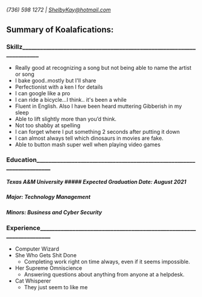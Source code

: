  
###### (736) 598 1272 | ShelbyKay@hotmail.com

## Summary of Koalafications:
### Skillz______________________________________________________________________ 
* Really good at recognizing a song but not being able to name the artist or song 
* I bake good..mostly but I'll share
* Perfectionist with a ken I for details 
* I can google like a pro 
* I can ride a bicycle...I think.. it's been a while 
* Fluent in English. Also I have been heard muttering Gibberish in my sleep 
* Able to lift slightly more than you’d think. 
* Not too shabby at spelling 
* I can forget where I put something 2 seconds after putting it down 
* I can almost always tell which dinosaurs in movies are fake. 
* Able to button mash super well when playing video games

### Education_____________________________________________________________________ 
##### Texas A&M University                   ##### Expected Graduation Date: August 2021 
##### Major: Technology Management 
##### Minors: Business and Cyber Security

### Experience____________________________________________________________________ 
* Computer Wizard 
* She Who Gets Shit Done 
  * Completing work right on time always, even if it seems impossible. 
* Her Supreme Omniscience 
  * Answering questions about anything from anyone at a helpdesk. 
* Cat Whisperer 
  * They just seem to like me
